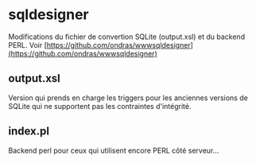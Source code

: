 # sqldesigner

Modifications du fichier de convertion SQLite (output.xsl) et du backend PERL.
Voir [https://github.com/ondras/wwwsqldesigner](https://github.com/ondras/wwwsqldesigner)

## output.xsl

Version qui prends en charge les triggers pour les anciennes versions de SQLite qui ne supportent pas les contraintes d'intégrité.

## index.pl

Backend perl pour ceux qui utilisent encore PERL côté serveur...
